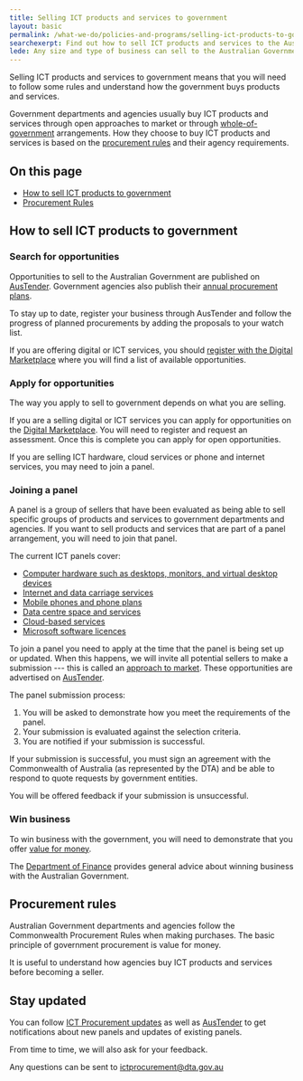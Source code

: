 ```yaml
---
title: Selling ICT products and services to government
layout: basic
permalink: /what-we-do/policies-and-programs/selling-ict-products-to-government
searchexerpt: Find out how to sell ICT products and services to the Australian Government. 
lede: Any size and type of business can sell to the Australian Government. If you sell Information and Communication Technology (ICT), this information will help you understand how to sell your products and services to the Australian Government. 
---
```


Selling ICT products and services to government means that you will need to follow some rules and understand how the government buys products and services. 

Government departments and agencies usually buy ICT products and services through open approaches to market or through [whole-of-government](http://www.finance.gov.au/procurement/wog-procurement/) arrangements. How they choose to buy ICT products and services is based on the [procurement rules](#procurement-rules) and their agency requirements.  

<nav class="index-links">
  <h2>On this page</h2>
  <ul>
    <li>
      <a href="#how-to-sell-ict-products-to-government">
        How to sell ICT products to government
      </a>
    </li>
    <li>
      <a href="#procurement-rules">
        Procurement Rules
      </a>
    </li>
  </ul>
</nav> 

## How to sell ICT products to government

### Search for opportunities

Opportunities to sell to the Australian Government are published on [AusTender](https://www.tenders.gov.au/). Government agencies also publish their [annual procurement plans](https://www.tenders.gov.au/event=public.APP.list&tab=List%20By%20Agency).

To stay up to date, register your business through AusTender and follow the progress of planned procurements by adding the proposals to your watch list. 

If you are offering digital or ICT services, you should [register with the Digital Marketplace](https://marketplace.service.gov.au/sellers-guide) where you will find a list of available opportunities. 

### Apply for opportunities

The way you apply to sell to government depends on what you are selling.

If you are a selling digital or ICT services you can apply for opportunities on the [Digital Marketplace](https://marketplace.service.gov.au/become-a-seller). You will need to register and request an assessment. Once this is complete you can apply for open opportunities. 

If you are selling ICT hardware, cloud services or phone and internet services, you may need to join a panel. 

### Joining a panel

A panel is a group of sellers that have been evaluated as being able to sell specific groups of products and services to government departments and agencies. If you want to sell products and services that are part of a panel arrangement, you will need to join that panel. 

The current ICT panels cover:

- [Computer hardware such as desktops, monitors, and virtual desktop devices](http://finance.gov.au/policy-guides-procurement/whole-of-government-ict-hardware-panel/)
- [Internet and data carriage services](http://finance.gov.au/policy-guides-procurement/australian-government-telecommunications-arrangements/telecommunications-panels/)
- [Mobile phones and phone plans](http://finance.gov.au/policy-guides-procurement/australian-government-telecommunications-arrangements/telecommunications-panels/#Mobile_Panel)
- [Data centre space and services](http://finance.gov.au/tags/data-centres/)
- [Cloud-based services](http://www.finance.gov.au/policy-guides-procurement/cloud-services-panel/)
- [Microsoft software licences](https://www.tenders.gov.au/?event=public.atm.show&ATMUUID=7F4C32B5-0968-6025-74AF5136EB33444D)

To join a panel you need to apply at the time that the panel is being set up or updated. When this happens, we will invite all potential sellers to make a submission --- this is called an [approach to market](http://sellingtogov.finance.gov.au/faqs/process). These opportunities are advertised on [AusTender](https://www.tenders.gov.au/). 

The panel submission process:

1. You will be asked to demonstrate how you meet the requirements of the panel. 
2. Your submission is evaluated against the selection criteria. 
3. You are notified if your submission is successful.

If your submission is successful, you must sign an agreement with the Commonwealth of Australia (as represented by the DTA) and be able to respond to quote requests by government entities. 

You will be offered feedback if your submission is unsuccessful. 

### Win business

To win business with the government, you will need to demonstrate that you offer [value for money](http://sellingtogov.finance.gov.au/guide/getting-selected-to-supply-to-government). 

The [Department of Finance](http://sellingtogov.finance.gov.au/) provides general advice about winning business with the Australian Government. 

## Procurement rules

Australian Government departments and agencies follow the Commonwealth Procurement Rules when making purchases. The basic principle of government procurement is value for money. 

It is useful to understand how agencies buy ICT products and services before becoming a seller.

## Stay updated

You can follow [ICT Procurement updates](https://www.dta.gov.au/what-we-do/policies-and-programs/ict-procurement/updates/) as well as [AusTender](https://www.tenders.gov.au/) to get notifications about new panels and updates of existing panels. 

From time to time, we will also ask for your feedback. 

Any questions can be sent to [ictprocurement@dta.gov.au](mailto:ictprocurement@dta.gov.au) 
